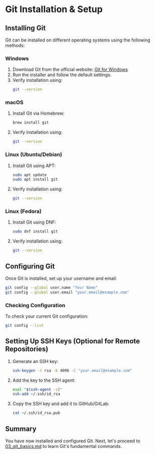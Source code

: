 # Git Installation & Setup

## Installing Git
Git can be installed on different operating systems using the following methods:

### Windows
1. Download Git from the official website: [Git for Windows](https://git-scm.com/downloads)
2. Run the installer and follow the default settings.
3. Verify installation using:
   ```sh
   git --version
   ```

### macOS
1. Install Git via Homebrew:
   ```sh
   brew install git
   ```
2. Verify installation using:
   ```sh
   git --version
   ```

### Linux (Ubuntu/Debian)
1. Install Git using APT:
   ```sh
   sudo apt update
   sudo apt install git
   ```
2. Verify installation using:
   ```sh
   git --version
   ```

### Linux (Fedora)
1. Install Git using DNF:
   ```sh
   sudo dnf install git
   ```
2. Verify installation using:
   ```sh
   git --version
   ```

## Configuring Git
Once Git is installed, set up your username and email:

```sh
git config --global user.name "Your Name"
git config --global user.email "your.email@example.com"
```

### Checking Configuration
To check your current Git configuration:
```sh
git config --list
```

## Setting Up SSH Keys (Optional for Remote Repositories)
1. Generate an SSH key:
   ```sh
   ssh-keygen -t rsa -b 4096 -C "your.email@example.com"
   ```
2. Add the key to the SSH agent:
   ```sh
   eval "$(ssh-agent -s)"
   ssh-add ~/.ssh/id_rsa
   ```
3. Copy the SSH key and add it to GitHub/GitLab:
   ```sh
   cat ~/.ssh/id_rsa.pub
   ```

## Summary
You have now installed and configured Git. Next, let's proceed to [03_git_basics.md](./03_git_basics.md) to learn Git's fundamental commands.

